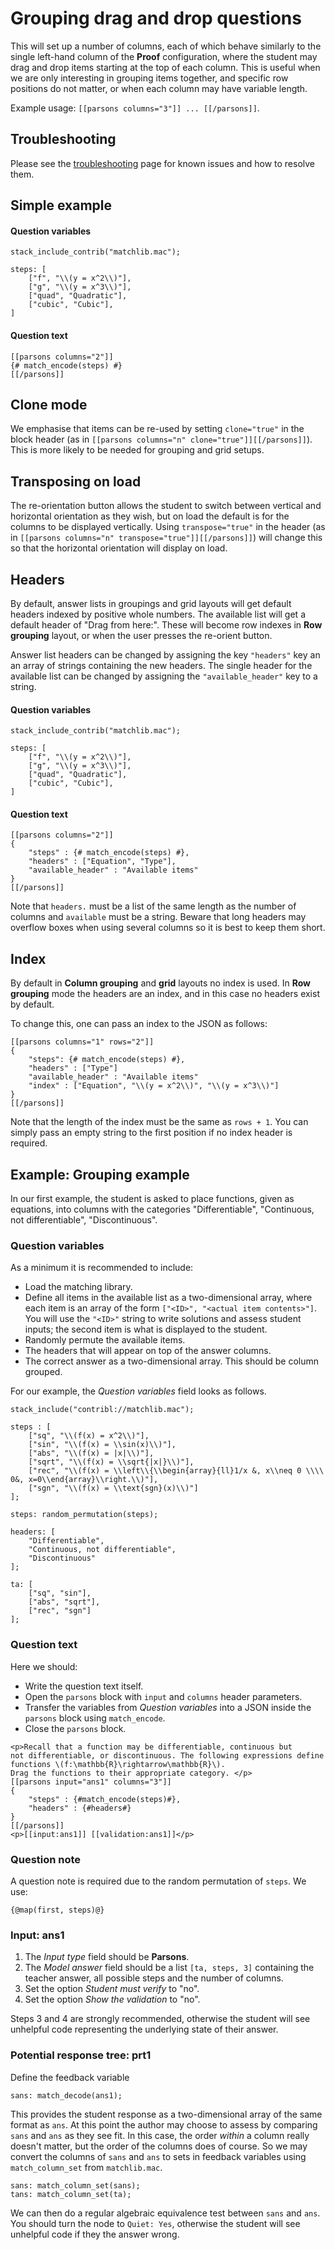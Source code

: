 # Grouping drag and drop questions

This will set up a number of columns, each of which behave similarly to the single left-hand column of the **Proof** configuration, where the student may drag and drop items starting at the top of each column. 
This is useful when we are only interesting in grouping items together, and specific row positions do not matter, or when each column may have variable length.

Example usage: `[[parsons columns="3"]] ... [[/parsons]]`.

## Troubleshooting

Please see the [troubleshooting](Troubleshooting.md) page for known issues and how to resolve them.

## Simple example

#### Question variables

```
stack_include_contrib("matchlib.mac");

steps: [
    ["f", "\\(y = x^2\\)"],
    ["g", "\\(y = x^3\\)"],
    ["quad", "Quadratic"],
    ["cubic", "Cubic"],
]
```

#### Question text
```
[[parsons columns="2"]]
{# match_encode(steps) #}
[[/parsons]]
```
## Clone mode

We emphasise that items can be re-used by setting `clone="true"` in the block header (as in `[[parsons columns="n" clone="true"]][[/parsons]]`). This is more likely to be needed for grouping and grid setups.

## Transposing on load

The re-orientation button allows the student to switch between vertical and horizontal orientation as they wish, but on load the default is for the columns to be displayed vertically. Using `transpose="true"` in the header (as in `[[parsons columns="n" transpose="true"]][[/parsons]]`) will change this so that the horizontal orientation will display on load.

## Headers

By default, answer lists in groupings and grid layouts will get default headers indexed by positive whole numbers. The available list will get a default header of "Drag from here:". These will become row indexes in **Row grouping** layout, or when the user presses the re-orient button.

Answer list headers can be changed by assigning the key `"headers"` key an an array of strings containing the new headers. The single header for the available list can be changed by assigning the `"available_header"` key to a string.

#### Question variables

```
stack_include_contrib("matchlib.mac");

steps: [
    ["f", "\\(y = x^2\\)"],
    ["g", "\\(y = x^3\\)"],
    ["quad", "Quadratic"],
    ["cubic", "Cubic"],
]
```

#### Question text 
```
[[parsons columns="2"]]
{
    "steps" : {# match_encode(steps) #},
    "headers" : ["Equation", "Type"],
    "available_header" : "Available items"
}
[[/parsons]]
```

Note that `headers.` must be a list of the same length as the number of columns and `available` must be a string. 
Beware that long headers may overflow boxes when using several columns so it is best to keep them short.

## Index

By default in **Column grouping** and **grid** layouts no index is used. In **Row grouping** mode the headers are an index, and in this case no headers exist by default.

To change this, one can pass an index to the JSON as follows:
```
[[parsons columns="1" rows="2"]]
{
    "steps": {# match_encode(steps) #},
    "headers" : ["Type"]
    "available_header" : "Available items"
    "index" : ["Equation", "\\(y = x^2\\)", "\\(y = x^3\\)"]
}
[[/parsons]]
```

Note that the length of the index must be the same as `rows + 1`. You can simply pass an empty string to the first position if no index header is required. 

## Example: Grouping example

In our first example, the student is asked to place functions, given as equations, into columns with the categories "Differentiable", "Continuous, not differentiable", "Discontinuous".

### Question variables 

As a minimum it is recommended to include:
- Load the matching library.
- Define all items in the available list as a two-dimensional array, where each item is an array of the form `["<ID>", "<actual item contents>"]`. 
You will use the `"<ID>"` string to write solutions and assess student inputs; the second item is what is displayed to the student.
- Randomly permute the available items.
- The headers that will appear on top of the answer columns.
- The correct answer as a two-dimensional array. 
This should be column grouped.

For our example, the _Question variables_ field looks as follows.
```
stack_include("contribl://matchlib.mac");

steps : [
    ["sq", "\\(f(x) = x^2\\)"],
    ["sin", "\\(f(x) = \\sin(x)\\)"],
    ["abs", "\\(f(x) = |x|\\)"],
    ["sqrt", "\\(f(x) = \\sqrt{|x|}\\)"],
    ["rec", "\\(f(x) = \\left\\{\\begin{array}{ll}1/x &, x\\neq 0 \\\\ 0&, x=0\\end{array}\\right.\\)"],
    ["sgn", "\\(f(x) = \\text{sgn}(x)\\)"]
];

steps: random_permutation(steps);

headers: [
    "Differentiable", 
    "Continuous, not differentiable", 
    "Discontinuous"
];

ta: [
    ["sq", "sin"], 
    ["abs", "sqrt"], 
    ["rec", "sgn"]
];
```

### Question text

Here we should:
- Write the question text itself.
- Open the `parsons` block with `input` and `columns` header parameters.
- Transfer the variables from _Question variables_ into a JSON inside the `parsons` block using `match_encode`.
- Close the `parsons` block.

```
<p>Recall that a function may be differentiable, continuous but 
not differentiable, or discontinuous. The following expressions define functions \(f:\mathbb{R}\rightarrow\mathbb{R}\).
Drag the functions to their appropriate category. </p>
[[parsons input="ans1" columns="3"]]
{
    "steps" : {#match_encode(steps)#},
    "headers" : {#headers#}
}
[[/parsons]]
<p>[[input:ans1]] [[validation:ans1]]</p>
```

### Question note

A question note is required due to the random permutation of `steps`. We use:
```
{@map(first, steps)@}
```

### Input: ans1

1. The _Input type_ field should be **Parsons**.
2. The _Model answer_ field should be a list `[ta, steps, 3]` containing the teacher answer, all possible steps and the number of columns.
3. Set the option _Student must verify_ to "no".
4. Set the option _Show the validation_ to "no".

Steps 3 and 4 are strongly recommended, otherwise the student will see unhelpful code representing the underlying state of their answer.

### Potential response tree: prt1

Define the feedback variable
```
sans: match_decode(ans1);
```
This provides the student response as a two-dimensional array of the same format as `ans`. 
At this point the author may choose to assess by comparing `sans` and `ans` as they see fit. 
In this case, the order _within_ a column really doesn't matter, but the order of the columns does of course. 
So we may convert the columns of `sans` and `ans` to sets in feedback variables using `match_column_set` from `matchlib.mac`.
```
sans: match_column_set(sans);
tans: match_column_set(ta);
```
We can then do a regular algebraic equivalence test between `sans` and `ans`. You should turn the node to `Quiet: Yes`, otherwise the student will see unhelpful code if they the answer wrong.

